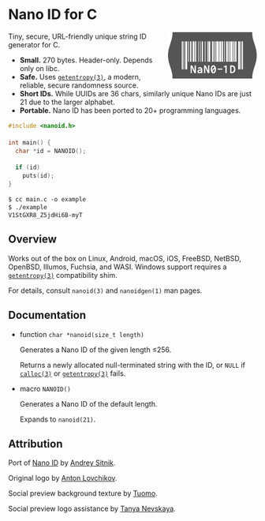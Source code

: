 # Nano ID for C

<img src="logo.svg" align="right" alt="Logo" width="180" height="94">

Tiny, secure, URL-friendly unique string ID generator for C.

- **Small.** 270 bytes. Header-only. Depends only on libc.
- **Safe.** Uses [`getentropy(3)`][], a modern, reliable, secure randomness source.
- **Short IDs.** While UUIDs are 36 chars, similarly unique Nano IDs are just 21 due to the larger alphabet.
- **Portable.** Nano ID has been ported to 20+ programming languages.

```c
#include <nanoid.h>

int main() {
  char *id = NANOID();

  if (id)
    puts(id);
}
```

```
$ cc main.c -o example
$ ./example
V1StGXR8_Z5jdHi6B-myT
```

## Overview

Works out of the box on Linux, Android, macOS, iOS, FreeBSD, NetBSD, OpenBSD,
Illumos, Fuchsia, and WASI. Windows support requires a [`getentropy(3)`][]
compatibility shim.

For details, consult `nanoid(3)` and `nanoidgen(1)` man pages.

## Documentation

- function `char *nanoid(size_t length)`
  
  Generates a Nano ID of the given length ≤256.

  Returns a newly allocated null-terminated string with the ID, or `NULL` if
  [`calloc(3)`][] or [`getentropy(3)`][] fails.

- macro `NANOID()`

  Generates a Nano ID of the default length.

  Expands to `nanoid(21)`.

[`calloc(3)`]: https://man7.org/linux/man-pages/man3/calloc.3.html
[`getentropy(3)`]: https://man7.org/linux/man-pages/man3/getentropy.3.html

## Attribution

Port of [Nano ID](https://github.com/ai/nanoid) by [Andrey Sitnik](https://sitnik.ru).

Original logo by [Anton Lovchikov](https://github.com/antiflasher).

Social preview background texture by [Tuomo](https://x.com/tuomodesign).

Social preview logo assistance by [Tanya Nevskaya](https://github.com/unparalloser).
